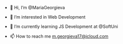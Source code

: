 - 👋 Hi, I’m @MariaGeorgieva
- 👀 I’m interested in Web Development
- 🌱 I’m currently learning JS Development at @SoftUni

- 📫 How to reach me m.georgieva17@icloud.com

<!---
MariaGeorgieva/MariaGeorgieva is a ✨ special ✨ repository because its `README.md` (this file) appears on your GitHub profile.
You can click the Preview link to take a look at your changes.
--->

